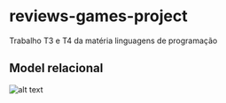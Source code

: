# reviews-games-project
Trabalho T3 e T4 da matéria linguagens de programação
## Model relacional
![alt text](https://github.com/IgorCoura/reviews-games-project/blob/master/img/ModeloRelacionalV2.png)
